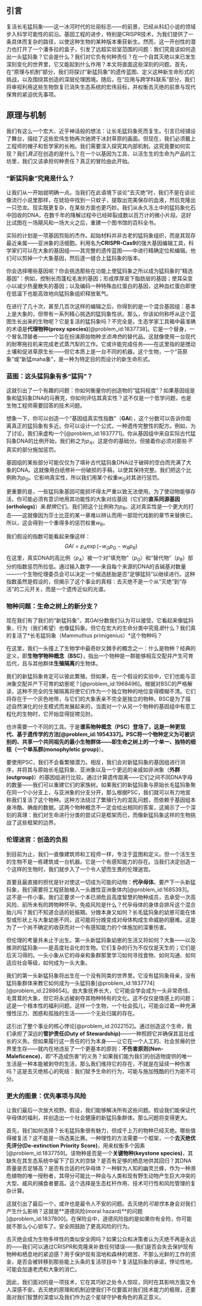 ## 引言
复活长毛猛犸象——这一冰河时代的壮丽标志——的前景，已经从科幻小说的领域步入科学可能性的前沿。基因工程的进步，特别是CRISPR技术，为我们提供了一条具体而复杂的路径，以使这种生物的某种版本重获新生。然而，这一开创性的潜力也打开了一个潘多拉的盒子，引发了远超实验室范围的问题：我们究竟该如何造出一头猛犸象？它会是什么？我们对它负有何种责任？在一个自其灭绝以来已发生深刻变化的世界里，它又能起到什么作用？本文将直面这些深刻的问题。首先，在“原理与机制”部分，我们将探讨“新猛犸象”的遗传蓝图、定义这种新生命形式的挑战，以及围绕其创造的深层伦理困境。随后，在“应用与跨学科联系”部分，我们将审视利用这些生物恢复已消失生态系统的宏伟目标，并权衡去灭绝的前景与现代保育的紧迫优先事项。

## 原理与机制

我们有这么一个宏大、近乎神话般的想法：让长毛猛犸象死而复生。引言已经铺设了舞台，描绘了这些宏伟生物再次驰骋于冰封草原的画面。但现在，我们必须戴上工程师的帽子和哲学家的长袍。我们需要深入探究其内部机制。这究竟要如何实现？我们*真正*在创造的是什么？在一个以基因为工具、以活生生的生命为产品的工坊里，我们又该承担何种责任？真正的冒险由此开始。

### “新猛犸象”究竟是什么？

让我们从一开始就明确一点。当我们在此语境下谈论“去灭绝”时，我们不是在谈论像流行小说里那样，在琥珀中找到一只蚊子，提取出完美保存的血液，然后克隆出一只恐龙。现实既更复杂，在某些方面也更巧妙。我们从永久冻土中的猛犸象化石中回收的DNA，在数千年的降解过程中已经碎裂成数以百万计的微小片段。这好比试图在一场飓风和一场大火之后，重建一个图书馆的百科全书。

实际的计划是一项基因剪贴的杰作。起始材料并非古老的猛犸象组织，而是其现存最近亲属——亚洲象的活细胞。利用名为**CRISPR-Cas9**的强大基因编辑工具，科学家们可以在大象的基因组——其完整的遗传蓝图——中进行精确定位和编辑。他们可以剪掉一个大象基因，然后逐一缝合上猛犸象的版本。

你会选择哪些基因呢？你会挑选那些在功能上使猛犸象之所以成为猛犸象的“精选基因”：例如，控制长而蓬松毛发的基因；形成厚厚皮下脂肪层的基因；使耳朵变小以减少热量散失的基因；以及编码一种特殊血红蛋白的基因，这种血红蛋白即使在低温下也能高效地向猛犸象组织释放氧气。

在进行了几十次，甚至几百次这样的编辑之后，你得到的是一个混合基因组：基本上是大象的，但带有一系列精心挑选的猛犸象性状。那么，你该如何称呼从这个蓝图生长出来的生物呢？它是复活的猛犸象吗？不完全是。生态学家工具箱中最准确的术语是**代理物种(proxy species)**[@problem_id:1837738]。它是一个替身，一个冒名顶替者——一个旨在扮演原始物种*生态角色*的替代品。这就像使用一台现代的耐寒拖拉机来完成老式蒸汽犁的工作。它或许能完成任务——在这里指的是搅动土壤和促进草原生长——但它本质上是一台不同的机器。这个生物，一个“苔原象”或“新猛maha象”，是一种为特定目的而设计的新生命形式。

### 蓝图：这头猛犸象有多“猛犸”？

这就引出了一个有趣的问题：你如何衡量你的创造物的“猛犸程度”？如果基因组是象和猛犸象DNA的马赛克，你如何评估其真实性？这不仅是一个哲学问题，也是生物工程师需要回答的技术问题。

想象一下，你可以创造一个“基因组真实性指数”（**GAI**），这个分数可以告诉你距离真正的猛犸象有多近。你可以设计一个公式，一种遗传完整性的配方。例如，为了讨论，我们来虚构一个[@problem_id:1837771]。你从基因组中来自实际古代猛犸象DNA的比例开始，我们称之为$p_A$。这是你的基础分。但接着你必须对那些*不*真实的部分施加惩罚。

基因组的某些部分可能仅仅为了填补古代猛犸象DNA过于破碎的空白而充满了大象的DNA。这就像用白纸修补一份破损的手稿，以使其保持完整。我们把这个比例称为$p_G$。它影响真实性，所以我们用某个权重$w_G$对其进行惩罚。

更重要的是，一些猛犸象基因可能损坏得太严重以致无法使用。为了使动物能够存活，你可能必须有意识地用其功能性的大象对应基因（它们的**直系同源基因(orthologs)**）来*替换*它们。我们把这个比例称为$p_R$。这对真实性是一个更大的打击——这就像因为莎士比亚的某一章难以辨认而用一部现代戏剧的章节来替换它。所以，这会得到一个重得多的惩罚权重$w_R$。

我们假设的指数可能看起来像这样：
$$
GAI = p_A \exp(-w_G p_G - w_R p_R)
$$
在这里，真实DNA的高比例（$p_A$）被一个对“填充物”（$p_G$）和“替代物”（$p_R$）部分的指数惩罚所拉低。通过输入数字——来自每个来源的DNA的吉碱基对数量——一个生物伦理委员会可以决定一个候选胚胎是否“足够猛犸”以继续进行。这种指数虽然是假设的，但揭示了这个事业的真相：去灭绝不是一个从“灭绝”到“存活”的二元开关，而是一个遗传近似的光谱。

### 物种问题：生命之树上的新分支？

现在我们有了我们的“新猛犸象”，其GAI分数我们认为可以接受。它看起来像猛犸象，行为（我们希望）也像猛犸象。但它在宏大的生命分类中究竟*是*什么？我们真的复活了*长毛猛犸象（Mammuthus primigenius）*这个物种吗？

在这里，我们一头撞上了生物学中最奇妙又棘手的概念之一：什么是物种？经典的定义，即**生物学物种概念（BSC）**，指出一个物种是一群能够相互交配并产生可育后代，且与其他群体**生殖隔离**的生物体。

我们的新猛犸象肯定可以彼此繁殖。但如果，在一个假设的实验中，它们也能与亚洲象交配并产下可育的幼崽呢？[@problem_id:1968496]。根据对BSC的严格解读，这种不完全的生殖隔离将使它们作为一个独立物种的地位变得模糊不清。它们将存在于一个灰色地带，与它们的大象表亲不完全是独立的物种。BSC是为了描述自然演化的分支模式而发展起来的，当面对一个从另一个物种的基因组中有意工程化的生物时，它开始显得捉襟见肘。

也许需要一个不同的工具。于是**谱系物种概念（PSC）**登场了，这是一种更现代、基于遗传学的方法[@problem_id:1954337]。PSC将一个物种定义为可被识别的、共享一个共同祖先的最小生物群体——即生命之树上的一个单一、独特的细枝（一个**单系群(monophyletic group)**）。

要使用PSC，我们不会看繁殖潜力。相反，我们会对新猛犸象的基因组进行测序，并将其与原始长毛猛犸象、亚洲象以及一个更远的亲戚如非洲象（**外群(outgroup)**）的基因组进行比较。通过计算遗传距离——它们之间不同DNA字母的数量——我们可以重建它们的家族树。如果我们的新猛犸象与原始长毛猛犸象聚在同一个小分支上，与亚洲象的分支分开，那么根据PSC，我们就可以有力地宣称我们复活了这个物种。这种方法绕过了繁殖行为的混乱问题，而依赖于基因组本身冷酷、确凿的数据。这两个物种概念不一定会给出相同的答案，这揭示了一个深刻的真理：我们对生命进行分类的尝试只是框架而已，而像新猛犸象这样的生物挑战了这些框架的边界。

### 伦理迷宫：创造的负担

到目前为止，我们一直像建筑师和工程师一样，专注于蓝图和定义。但一个活生生的生物不是一栋建筑或一台机器。它是一个有感知能力的存在。当我们决定创造一个这样的生物时，我们就步入了一个令人望而生畏的伦理迷宫。

首要且最直接的担忧是针对使这一切成为可能的动物：**代孕母体**。要产下一头新猛犸象，我们需要将工程胚胎植入一头雌性亚洲象体内[@problem_id:1685393]。这不是一件小事。我们正要求一个本已濒危且高度智慧的物种成员，去承受一次高风险、前所未有的跨物种怀孕。免疫风险是什么？代孕母体的身体会排斥这个混合胎儿吗？我们不知道合适的妊娠期。分娩本身又如何？长毛猛犸象的幼崽可能在体型或形状上与大象幼崽不同，这可能将分娩变成对母体构成生命威胁的磨难。这是为了一个尚不确定的收获而对一个有感知能力的个体施加的深重伤害。

但伦理的考量并未止于出生。第一头新猛犸象幼崽的生活又将如何？大象——以及推测的猛犸象——是高度社会化的生物。它们复杂的行为不仅仅是天生的；它们是后天习得的。一头小象从它的母亲和象群那里学习如何寻找食物、如何沟通、如何适应社会等级，如何成为一头大象。

我们的第一头新猛犸象将出生在一个没有同类的世界里。它没有猛犸象母亲，没有猛犸象群体来教它如何成为一头猛犸象[@problem_id:1837774] [@problem_id:2288654]。由大象抚养长大，它可能会学会成为一头非常奇怪、毛茸茸的大象，但它将永远被剥夺其物种特有的文化。这不仅仅是情感上的问题；这是一个根本性的福利问题。这样一个生物，一个社会孤儿，可能会过着一种充满慢性压力、困惑和孤独的生活——一个无处归属的存在。

这引出了整个事业的核心悖论[@problem_id:2022152]。通过创造这个生命，我们承担了深远的**管护责任(Duty of Stewardship)**——一种照顾它并确保其茁壮成长的义务。但如果履行这一责任的行为本身——让它在一个人工的、社会贫瘠的世界里生存——就内在地违反了一个更基本的原则：**不伤害原则(Non-Maleficence)**，即“不造成伤害”的义务？如果我们能为我们的创造物提供的唯一生活是一种本能被剥夺的生活，那么我们维持它的存在，不就是在延续一种伤害吗？这是去灭绝核心的死结：我们赋予生命的行为，可能与施加残酷的行为密不可分。

### 更大的图景：优先事项与风险

让我们最后一次放大视野。假设，我们能够解决所有这些问题。假设我们能保证代孕母体的福利，并创造出一个社会健康的新猛犸象群体。那么问题将变得更大。

首先，我们如何选择？长毛猛犸象很有魅力，但成千上万的物种已经灭绝。哪些值得被复活？这不能是一场选美比赛。一种理性的方法需要一个框架，一个**去灭绝优先评分(De-extinction Priority Score)**，用来权衡多个因素[@problem_id:1837759]。该物种是否是一个**关键物种(keystone species)**，其缺失在其生态系统中留下了巨大的空缺？是否有足够的栖息地供其回归？其DNA质量是否足够高？是否有合适的代孕母体？一种鲜为人知的幽灵兰蜂，作为一种濒危植物的唯一授粉者，其得分可能比一种会与人类和现有野生动物产生巨大冲突的大型、威风的捕食者要高。这个选择是生态杠杆作用、技术可行性和风险管理的复杂计算。

这就引出了最后一个，或许也是最令人不安的问题。去灭绝的*可能性*本身会对我们产生什么影响？这就是**道德风险(moral hazard)**的问题[@problem_id:1837800]。在保险业中，道德风险指的是如果你有全险，你可能就不那么小心锁车了。安全网鼓励了更高风险的行为。

去灭绝会成为生物多样性的类似安全网吗？如果公众和决策者认为灭绝不再是永远的——我们可以通过CRISPR和克隆来补救任何错误——我们是否会失去保护现有物种和栖息地的紧迫感？用于保护现有湿地和森林的艰苦、不那么光鲜的工作的资金，是否会被转移到那些能上头条的复活项目中？复活猛犸象的承诺，悖论性地，可能会加速老虎和大象的消亡。

因此，我们面对的是一项技术，它在其巧妙之处令人惊叹，同时在其影响方面又令人深感不安。去灭绝的原理和机制迫使我们不仅要面对我们技术能力的极限，还要面对我们智慧的深度以及我们作为这个星球守护者角色的真正意义。

